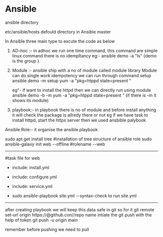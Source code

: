 # Ansible
ansible directory

etc/ansible/hosts defould directory in Ansible master 

In Ansible three main type to excute the code as below
1) AD-hoc :- in adhoc we run one time command, this command are simple linux command
   there is no idempltancy
   eg:- ansible demo -a "ls" {demo is the group }
3) Module :- ansible ship with a no of module called module library
   Module can do single work
   idempotency we can run through command setup
   ansible demo -m setup yum -a "pkg=htppd state=present "
   
   eg"- if want to install the httpd then we can directly run using module
   ansible demo -b -m yum -a "pkg=htppd state=present " (if there is -m it shows its module)
5) playbook:-
   in playbook there is no of module and before install anything it will check the package is allredy there or not
   eg if we have task to
   install httpd, start the https server then we used ansbible palybook 



Ansible Role:-
it organise the ansible playbook 

sudo apt get install tree   #installation of tree structure of ansible role
sudo ansible-galaxy init web --offline         #rolename --web

---
#task file for web

- include: install.yml
- include: configure.yml
- include: service.yml

- sudo ansible-playbook site.yml --syntax-check to run site.yml

- ---------------------------------------------------
after creating playbook we will keep this data safe in git so for it 
git remote set-url origin https://<token id >@github.con/<username>/repo name     intiate the git push with the help of token
git push -u origin main

remember before pushing we need to pull 

